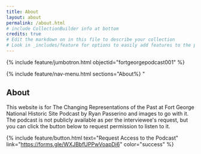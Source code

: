 ```yaml
---
title: About
layout: about
permalink: /about.html
# include CollectionBuilder info at bottom
credits: true
# Edit the markdown on in this file to describe your collection
# Look in _includes/feature for options to easily add features to the page
---
```


{% include feature/jumbotron.html objectid="fortgeorgepodcast001" %}

{% include feature/nav-menu.html sections="About%}
" 
## About 
This website is for The Changing Representations of the Past at Fort George National Historic Site Podcast by Ryan Passerino and images to go with it. The podcast is not publicly available as per the interviewee's request, but you can click the button below to request permission to listen to it.

{% include feature/button.html text="Request Access to the Podcast" link="https://forms.gle/WXJBbfUPPwVoapDi6" color="success" %}

